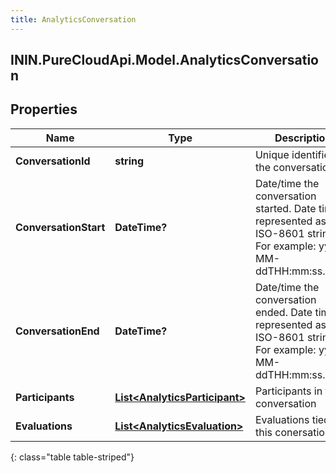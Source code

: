 ```yaml
---
title: AnalyticsConversation
---
```

## ININ.PureCloudApi.Model.AnalyticsConversation

## Properties

|Name | Type | Description | Notes|
|------------ | ------------- | ------------- | -------------|
| **ConversationId** | **string** | Unique identifier for the conversation | [optional] |
| **ConversationStart** | **DateTime?** | Date/time the conversation started. Date time is represented as an ISO-8601 string. For example: yyyy-MM-ddTHH:mm:ss.SSSZ | [optional] |
| **ConversationEnd** | **DateTime?** | Date/time the conversation ended. Date time is represented as an ISO-8601 string. For example: yyyy-MM-ddTHH:mm:ss.SSSZ | [optional] |
| **Participants** | [**List&lt;AnalyticsParticipant&gt;**](AnalyticsParticipant.html) | Participants in the conversation | [optional] |
| **Evaluations** | [**List&lt;AnalyticsEvaluation&gt;**](AnalyticsEvaluation.html) | Evaluations tied to this conersation | [optional] |
{: class="table table-striped"}


